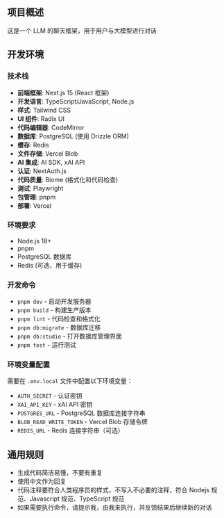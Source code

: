 ## 项目概述

这是一个 LLM 的聊天框架，用于用户与大模型进行对话

## 开发环境

### 技术栈

- **前端框架**: Next.js 15 (React 框架)
- **开发语言**: TypeScript/JavaScript, Node.js
- **样式**: Tailwind CSS
- **UI 组件**: Radix UI
- **代码编辑器**: CodeMirror
- **数据库**: PostgreSQL (使用 Drizzle ORM)
- **缓存**: Redis
- **文件存储**: Vercel Blob
- **AI 集成**: AI SDK, xAI API
- **认证**: NextAuth.js
- **代码质量**: Biome (格式化和代码检查)
- **测试**: Playwright
- **包管理**: pnpm
- **部署**: Vercel

### 环境要求

- Node.js 18+
- pnpm
- PostgreSQL 数据库
- Redis (可选，用于缓存)

### 开发命令

- `pnpm dev` - 启动开发服务器
- `pnpm build` - 构建生产版本
- `pnpm lint` - 代码检查和格式化
- `pnpm db:migrate` - 数据库迁移
- `pnpm db:studio` - 打开数据库管理界面
- `pnpm test` - 运行测试

### 环境变量配置

需要在 `.env.local` 文件中配置以下环境变量：

- `AUTH_SECRET` - 认证密钥
- `XAI_API_KEY` - xAI API 密钥
- `POSTGRES_URL` - PostgreSQL 数据库连接字符串
- `BLOB_READ_WRITE_TOKEN` - Vercel Blob 存储令牌
- `REDIS_URL` - Redis 连接字符串（可选）

## 通用规则

- 生成代码简洁易懂，不要有重复
- 使用中文作为回复
- 代码注释要符合人类程序员的样式，不写入不必要的注释，符合 Nodejs 规范、Javascript 规范、TypeScript 规范
- 如果需要执行命令，请提示我，由我来执行，并反馈结果后继续新的对话
